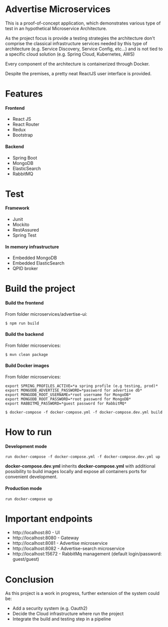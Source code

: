 # Advertise Microservices

This is a proof-of-concept application, which demonstrates various type of test in an hypothetical Microservice Architecture.  

As the project focus is provide a testing strategies the architecture don't comprise the classical infrastructure services needed by this type of architecture (e.g. Service Discovery, Service Config, etc...) and is not tied to a specific cloud solution (e.g. Spring Cloud, Kubernetes, AWS) 

Every component of the architecture is containerized through Docker.

Despite the premises, a pretty neat ReactJS user interface is provided.

# Features
#### Frontend
- React JS
- React Router
- Redux
- Bootstrap         

#### Backend
- Spring Boot
- MongoDB
- ElasticSearch
- RabbitMQ         

# Test
#### Framework
- Junit
- Mockito
- RestAssured
- Spring Test

#### In memory infrastructure
- Embedded MongoDB
- Embedded ElasticSearch
- QPID broker

# Build the project

#### Build the frontend
From folder microservices/advertise-ui:
```
$ npm run build
```

#### Build the backend
From folder microservices:
```
$ mvn clean package
```

#### Build Docker images
From folder microservices:
```
export SPRING_PROFILES_ACTIVE=*a spring profile (e.g testing, prod)*
export MONGODB_ADVERTISE_PASSWORD=*password for advertise db*
export MONGODB_ROOT_USERNAME=*root username for MongoDB*
export MONGODB_ROOT_PASSWORD=*root password for MongoDB*
export RABBITMQ_PASSWORD=*guest password for RabbitMQ*

$ docker-compose -f docker-compose.yml -f docker-compose.dev.yml build 
```

# How to run

#### Development mode 
```
run docker-compose -f docker-compose.yml -f docker-compose.dev.yml up
```
**docker-compose.dev.yml** inherits **docker-compose.yml** with additional possibility to build images locally and expose all containers ports for convenient development.

#### Production mode
```
run docker-compose up
```

# Important endpoints
- http://localhost:80 - UI
- http://localhost:8080 - Gateway
- http://localhost:8081 - Advertise microservice
- http://localhost:8082 - Advertise-search microservice
- http://localhost:15672 - RabbitMq management (default login/password: guest/guest)

# Conclusion
As this project is a work in progress, further extension of the system could be:
- Add a security system (e.g. Oauth2)
- Decide the Cloud infrastructure where run the project
- Integrate the build and testing step in a pipeline 